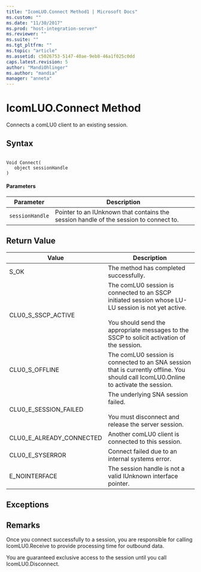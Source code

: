 ```yaml
---
title: "IcomLUO.Connect Method1 | Microsoft Docs"
ms.custom: ""
ms.date: "11/30/2017"
ms.prod: "host-integration-server"
ms.reviewer: ""
ms.suite: ""
ms.tgt_pltfrm: ""
ms.topic: "article"
ms.assetid: c5026753-5147-40ae-9eb8-46a1f025c0dd
caps.latest.revision: 5
author: "MandiOhlinger"
ms.author: "mandia"
manager: "anneta"
---
```

# IcomLUO.Connect Method
Connects a comLU0 client to an existing session.  
  
## Syntax  
  
```  
  
Void Connect(  
   object sessionHandle  
)  
```  
  
#### Parameters  
  
|Parameter|Description|  
|---------------|-----------------|  
|`sessionHandle`|Pointer to an IUnknown that contains the session handle of the session to connect to.|  
  
## Return Value  
  
|Value|Description|  
|-----------|-----------------|  
|S_OK|The method has completed successfully.|  
|CLU0_S_SSCP_ACTIVE|The comLU0 session is connected to an SSCP initiated session whose LU-LU session is not yet active.<br /><br /> You should send the appropriate messages to the SSCP to solicit activation of the session.|  
|CLU0_S_OFFLINE|The comLU0 session is connected to an SNA session that is currently offline. You should call IcomLU0.Online to activate the session.|  
|CLU0_E_SESSION_FAILED|The underlying SNA session failed.<br /><br /> You must disconnect and release the server session.|  
|CLU0_E_ALREADY_CONNECTED|Another comLU0 client is connected to this session.|  
|CLU0_E_SYSERROR|Connect failed due to an internal systems error.|  
|E_NOINTERFACE|The session handle is not a valid IUnknown interface pointer.|  
  
## Exceptions  
  
## Remarks  
 Once you connect successfully to a session, you are responsible for calling IcomLU0.Receive to provide processing time for outbound data.  
  
 You are guaranteed exclusive access to the session until you call IcomLU0.Disconnect.